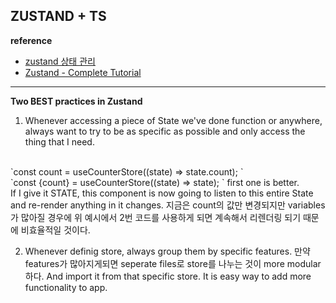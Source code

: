 ## ZUSTAND + TS
**reference**
- [zustand 상태 관리](https://www.nextree.io/zustand/)
- [Zustand - Complete Tutorial](https://www.youtube.com/watch?v=_ngCLZ5Iz-0&t=520s)

---

**Two BEST practices in Zustand**
1. Whenever accessing a piece of State we've done function or anywhere, always want to try to be as specific as possible and only access the thing that I need.
<br>
`const count = useCounterStore((state) => state.count); `
<br>
`const {count} = useCounterStore((state) => state); `
first one is better. 
<br>
If I give it STATE, this component is now going to listen to this entire State and re-render anything in it changes.
지금은 count의 값만 변경되지만 variables가 많아질 경우에 위 예시에서 2번 코드를 사용하게 되면 계속해서 리렌더링 되기 때문에 비효율적일 것이다.

2. Whenever definig store, always group them by specific features.
만약 features가 많아지게되면 seperate files로 store를 나누는 것이 more modular하다. And import it from that specific store.
It is easy way to add more functionality to app.